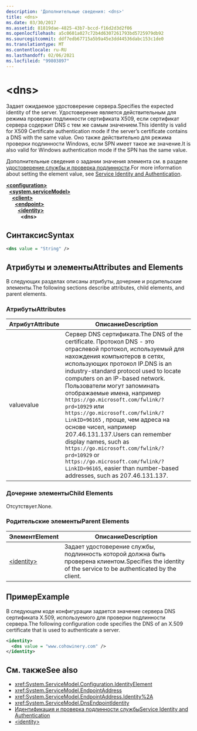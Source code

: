 ```yaml
---
description: 'Дополнительные сведения: <dns>'
title: <dns>
ms.date: 03/30/2017
ms.assetid: 81819dae-4825-43b7-bccd-f16d2d3d2f06
ms.openlocfilehash: a5c0601a027c72b4d6307261793bd5725979db92
ms.sourcegitcommit: ddf7edb67715a5b9a45e3dd44536dabc153c1de0
ms.translationtype: MT
ms.contentlocale: ru-RU
ms.lasthandoff: 02/06/2021
ms.locfileid: "99803897"
---
```

# \<dns>

<span data-ttu-id="fe298-102">Задает ожидаемое удостоверение сервера.</span><span class="sxs-lookup"><span data-stu-id="fe298-102">Specifies the expected identity of the server.</span></span> <span data-ttu-id="fe298-103">Удостоверение является действительным для режима проверки подлинности сертификата X509, если сертификат сервера содержит DNS с тем же самым значением.</span><span class="sxs-lookup"><span data-stu-id="fe298-103">This identity is valid for X509 Certificate authentication mode if the server’s certificate contains a DNS with the same value.</span></span> <span data-ttu-id="fe298-104">Оно также действительно для режима проверки подлинности Windows, если SPN имеет такое же значение.</span><span class="sxs-lookup"><span data-stu-id="fe298-104">It is also valid for Windows authentication mode if the SPN has the same value.</span></span>  
  
<span data-ttu-id="fe298-105">Дополнительные сведения о задании значения элемента см. в разделе [удостоверение службы и проверка подлинности](../../../wcf/feature-details/service-identity-and-authentication.md).</span><span class="sxs-lookup"><span data-stu-id="fe298-105">For more information about setting the element value, see [Service Identity and Authentication](../../../wcf/feature-details/service-identity-and-authentication.md).</span></span>  
  
[**\<configuration>**](../configuration-element.md)\
&nbsp;&nbsp;[**\<system.serviceModel>**](system-servicemodel.md)\
&nbsp;&nbsp;&nbsp;&nbsp;[**\<client>**](client.md)\
&nbsp;&nbsp;&nbsp;&nbsp;&nbsp;&nbsp;[**\<endpoint>**](endpoint-of-client.md)\
&nbsp;&nbsp;&nbsp;&nbsp;&nbsp;&nbsp;&nbsp;&nbsp;[**\<identity>**](identity.md)\
&nbsp;&nbsp;&nbsp;&nbsp;&nbsp;&nbsp;&nbsp;&nbsp;&nbsp;&nbsp;**\<dns>**  
  
## <a name="syntax"></a><span data-ttu-id="fe298-106">Синтаксис</span><span class="sxs-lookup"><span data-stu-id="fe298-106">Syntax</span></span>  
  
```xml  
<dns value = "String" />
```  
  
## <a name="attributes-and-elements"></a><span data-ttu-id="fe298-107">Атрибуты и элементы</span><span class="sxs-lookup"><span data-stu-id="fe298-107">Attributes and Elements</span></span>  

 <span data-ttu-id="fe298-108">В следующих разделах описаны атрибуты, дочерние и родительские элементы.</span><span class="sxs-lookup"><span data-stu-id="fe298-108">The following sections describe attributes, child elements, and parent elements.</span></span>  
  
### <a name="attributes"></a><span data-ttu-id="fe298-109">Атрибуты</span><span class="sxs-lookup"><span data-stu-id="fe298-109">Attributes</span></span>  
  
|<span data-ttu-id="fe298-110">Атрибут</span><span class="sxs-lookup"><span data-stu-id="fe298-110">Attribute</span></span>|<span data-ttu-id="fe298-111">Описание</span><span class="sxs-lookup"><span data-stu-id="fe298-111">Description</span></span>|  
|---------------|-----------------|  
|<span data-ttu-id="fe298-112">value</span><span class="sxs-lookup"><span data-stu-id="fe298-112">value</span></span>|<span data-ttu-id="fe298-113">Сервер DNS сертификата.</span><span class="sxs-lookup"><span data-stu-id="fe298-113">The DNS of the certificate.</span></span> <span data-ttu-id="fe298-114">Протокол DNS - это отраслевой протокол, используемый для нахождения компьютеров в сетях, использующих протокол IP.</span><span class="sxs-lookup"><span data-stu-id="fe298-114">DNS is an industry-standard protocol used to locate computers on an IP-based network.</span></span> <span data-ttu-id="fe298-115">Пользователи могут запоминать отображаемые имена, например `https://go.microsoft.com/fwlink/?prd=10929` или `https://go.microsoft.com/fwlink/?LinkID=96165` , проще, чем адреса на основе чисел, например 207.46.131.137.</span><span class="sxs-lookup"><span data-stu-id="fe298-115">Users can remember display names, such as `https://go.microsoft.com/fwlink/?prd=10929` or `https://go.microsoft.com/fwlink/?LinkID=96165`, easier than number-based addresses, such as 207.46.131.137.</span></span>|  
  
### <a name="child-elements"></a><span data-ttu-id="fe298-116">Дочерние элементы</span><span class="sxs-lookup"><span data-stu-id="fe298-116">Child Elements</span></span>  

 <span data-ttu-id="fe298-117">Отсутствует.</span><span class="sxs-lookup"><span data-stu-id="fe298-117">None.</span></span>  
  
### <a name="parent-elements"></a><span data-ttu-id="fe298-118">Родительские элементы</span><span class="sxs-lookup"><span data-stu-id="fe298-118">Parent Elements</span></span>  
  
|<span data-ttu-id="fe298-119">Элемент</span><span class="sxs-lookup"><span data-stu-id="fe298-119">Element</span></span>|<span data-ttu-id="fe298-120">Описание</span><span class="sxs-lookup"><span data-stu-id="fe298-120">Description</span></span>|  
|-------------|-----------------|  
|[\<identity>](identity.md)|<span data-ttu-id="fe298-121">Задает удостоверение службы, подлинность которой должна быть проверена клиентом.</span><span class="sxs-lookup"><span data-stu-id="fe298-121">Specifies the identity of the service to be authenticated by the client.</span></span>|  
  
## <a name="example"></a><span data-ttu-id="fe298-122">Пример</span><span class="sxs-lookup"><span data-stu-id="fe298-122">Example</span></span>  

 <span data-ttu-id="fe298-123">В следующем коде конфигурации задается значение сервера DNS сертификата X.509, используемого для проверки подлинности сервера.</span><span class="sxs-lookup"><span data-stu-id="fe298-123">The following configuration code specifies the DNS of an X.509 certificate that is used to authenticate a server.</span></span>  
  
```xml  
<identity>
  <dns value = "www.cohowinery.com" />
</identity>
```  
  
## <a name="see-also"></a><span data-ttu-id="fe298-124">См. также</span><span class="sxs-lookup"><span data-stu-id="fe298-124">See also</span></span>

- <xref:System.ServiceModel.Configuration.IdentityElement>
- <xref:System.ServiceModel.EndpointAddress>
- <xref:System.ServiceModel.EndpointAddress.Identity%2A>
- <xref:System.ServiceModel.DnsEndpointIdentity>
- [<span data-ttu-id="fe298-125">Идентификация и проверка подлинности службы</span><span class="sxs-lookup"><span data-stu-id="fe298-125">Service Identity and Authentication</span></span>](../../../wcf/feature-details/service-identity-and-authentication.md)
- [\<identity>](identity.md)
